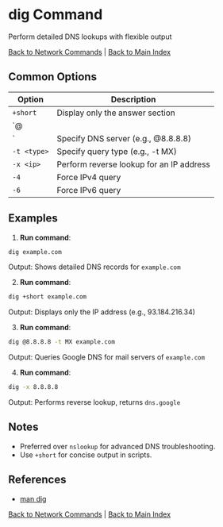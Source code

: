 # dig Command

Perform detailed DNS lookups with flexible output

[Back to Network Commands](./index.md) | [Back to Main Index](../../README.md)

## Common Options

| Option | Description |
|--------|-------------|
| `+short` | Display only the answer section |
| `@<server>
` | Specify DNS server (e.g., @8.8.8.8) |
| `-t <type>` | Specify query type (e.g., -t MX) |
| `-x <ip>` | Perform reverse lookup for an IP address |
| `-4` | Force IPv4 query |
| `-6` | Force IPv6 query |

## Examples
1. **Run command**:
```bash
dig example.com
```
Output: Shows detailed DNS records for `example.com`

2. **Run command**:
```bash
dig +short example.com
```
Output: Displays only the IP address (e.g., 93.184.216.34)

3. **Run command**:
```bash
dig @8.8.8.8 -t MX example.com
```
Output: Queries Google DNS for mail servers of `example.com`

4. **Run command**:
```bash
dig -x 8.8.8.8
```
Output: Performs reverse lookup, returns `dns.google`


## Notes
- Preferred over `nslookup` for advanced DNS troubleshooting.
- Use `+short` for concise output in scripts.

## References
- [man dig](https://man7.org/linux/man-pages/man1/dig.1.html)

[Back to Network Commands](../index.md) | [Back to Main Index](../../README.md)